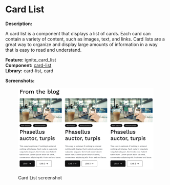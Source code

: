# Card List

**Description:**

A card list is a component that displays a list of cards. Each card can contain a variety of content, such as images, text, and links. Card lists are a great way to organize and display large amounts of information in a way that is easy to read and understand.

**Feature:** ignite\_card\_list\
**Component:** [card-list](https://github.com/mediacurrent/theme\_generator\_10/tree/main/generators/starter-kit/templates/card-list)\
**Library:** card-list, card

**Screenshots:**

<figure><img src="../../.gitbook/assets/Screen Shot 2023-05-24 at 4.11.57 PM.png" alt=""><figcaption><p>Card List screenshot</p></figcaption></figure>
